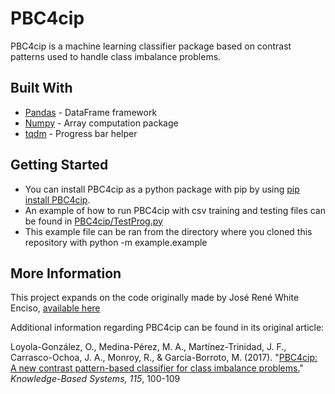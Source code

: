 # PBC4cip
PBC4cip is a machine learning classifier package based on contrast patterns used to handle class imbalance problems.

## Built With

* [Pandas](https://pandas.pydata.org) - DataFrame framework
* [Numpy](https://numpy.org) - Array computation package
* [tqdm](https://tqdm.github.io/) - Progress bar helper

## Getting Started
* You can install PBC4cip as a python package with pip by using [pip install PBC4cip](https://pypi.org/project/PBC4cip/).
* An example of how to run PBC4cip with csv training and testing files can be found in [PBC4cip/TestProg.py](https://github.com/octavioloyola/PBC4cip/blob/master/PBC4cip/example/example.py)
* This example file can be ran from the directory where you cloned this repository with python -m example.example 


## More Information
This project expands on the code originally made by José René White Enciso, [available here](https://github.com/jrenewhite/PBC4cip)

Additional information regarding PBC4cip can be found in its original article:

Loyola-González, O., Medina-Pérez, M. A., Martínez-Trinidad, J. F., Carrasco-Ochoa, J. A., Monroy, R., & García-Borroto, M. (2017). "[PBC4cip: A new contrast pattern-based classifier for class imbalance problems.](https://doi.org/10.1016/j.knosys.2016.10.018)" *Knowledge-Based Systems, 115*, 100-109
